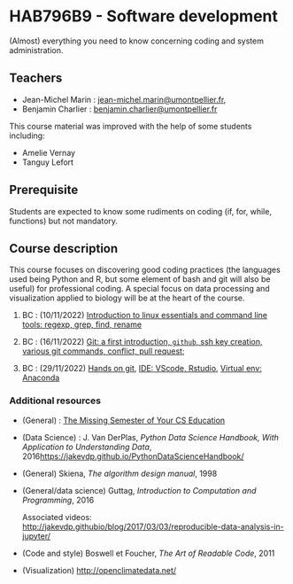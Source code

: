 # HAB796B9 - Software development


(Almost) everything you need to know concerning coding and system administration.

## Teachers

- Jean-Michel Marin : jean-michel.marin@umontpellier.fr,
- Benjamin Charlier : benjamin.charlier@umontpellier.fr

This course material was improved with the help of some students including:

- Amelie Vernay
- Tanguy Lefort


## Prerequisite

Students are expected to know some rudiments on coding (if, for, while, functions) but not mandatory.

## Course description

This course focuses on discovering good coding practices (the languages used being Python and R, but some element of bash and git will also be useful) for professional coding.
A special focus on data processing and visualization applied to biology will be at the heart of the course.

1. BC : (10/11/2022) [Introduction to linux essentials and command line tools: regexp, grep, find, rename](Courses/Bash/)

2. BC : (16/11/2022) [Git: a first introduction, `github`, ssh key creation, various git commands, conflict, pull request](Courses/Git/);

3. BC : (29/11/2022) [Hands on git](Courses/Git/), [IDE: VScode, Rstudio](Courses/IDE/), [Virtual env: Anaconda](Courses/Venv/)


### Additional resources

- (General) : [The Missing Semester of Your CS Education](https://missing.csail.mit.edu/)
- (Data Science) : J. Van DerPlas, *Python Data Science Handbook, With Application to Understanding Data*, 2016<https://jakevdp.github.io/PythonDataScienceHandbook/>
- (General) Skiena, *The algorithm design manual*, 1998
- (General/data science) Guttag, *Introduction to Computation and Programming*,
2016

    Associated videos: <http://jakevdp.githubio/blog/2017/03/03/reproducible-data-analysis-in-jupyter/>

- (Code and style) Boswell et Foucher, *The Art of Readable Code*, 2011
- (Visualization) <http://openclimatedata.net/>
